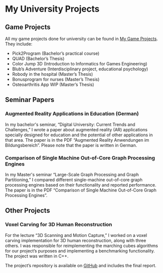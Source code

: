 # My University Projects

## Game Projects

All my game projects done for university can be found in [My Game Projects](MyGameProjects.md). They include:

-	Pick2Program (Bachelor’s practical course)
-	QUAD (Bachelor’s Thesis)
-	Color Jump 3D (Introduction to Informatics for Games Engineering)
-	Blub’s Adventure (Interdisciplinary project, educational psychology)
-	Robody in the hospital (Master’s Thesis)
-	Bonusprogram for nurses (Master’s Thesis)
-	Osteoarthritis App WIP (Master’s Thesis)

## Seminar Papers

### Augmented Reality Applications in Education (German)
In my bachelor's seminar, “Digital University: Current Trends and Challenges,” I wrote a paper about augmented reality (AR) applications specially designed for education and the potential of other applications in that area. The paper is in the PDF “Augmented Reality Anwendungen im Bildungsbereich”. Please note that the paper is written in German.

### Comparison of Single Machine Out-of-Core Graph Processing Engines
In my Master's seminar “Large-Scale Graph Processing and Graph Partitioning,” I compared different single-machine out-of-core graph processing engines based on their functionality and reported performance. The paper is in the PDF “Comparison of Single Machine Out-of-Core Graph Processing Engines”.

## Other Projects

### Voxel Carving for 3D Human Reconstruction
For the lecture “3D Scanning and Motion Capture,” I worked on a voxel carving implementation for 3D human reconstruction, along with three others. I was responsible for reimplementing the marching cubes algorithms for our project’s purposes and implementing a benchmarking functionality. The project was written in C++.

The project’s repository is available on [GitHub]( https://github.com/Mauri2070/AR_Voxel_Project) and includes the final report.
